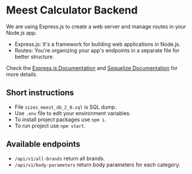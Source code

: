 # Meest Calculator Backend
We are using Express.js to create a web server and manage routes in your Node.js app.

- Express.js: It's a framework for building web applications in Node.js.
- Routes: You're organizing your app's endpoints in a separate file for better structure.

Check the [Express.js Documentation](https://expressjs.com/) and [Sequelize Documentation](https://sequelize.org/docs/v6/) for more details.

## Short instructions
- File ```sizes_meest_db_2_0.sql``` is SQL dump.
- Use ```.env``` file to edit your environment variables.
- To install project packages use ```npm i```.
- To run project use ```npm start```.

## Available endpoints
- ```/api/v1/all-brands``` return all brands.
- ```/api/v1/body-parameters``` return body parameters for each category.